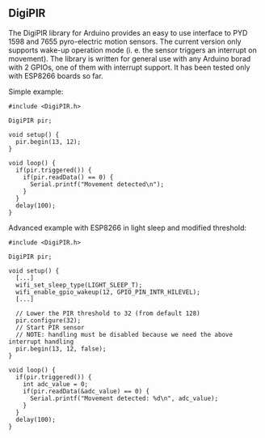 ## DigiPIR

The DigiPIR library for Arduino provides an easy to use interface to PYD 1598 and 7655 pyro-electric motion sensors. The current version
only supports wake-up operation mode (i. e. the sensor triggers an interrupt on movement). The library is written for general use with
any Arduino borad with 2 GPIOs, one of them with interrupt support. It has been tested only with ESP8266 boards so far.

Simple example:
~~~~
#include <DigiPIR.h>

DigiPIR pir;

void setup() {
  pir.begin(13, 12);
}

void loop() {
  if(pir.triggered()) {
    if(pir.readData() == 0) {
      Serial.printf("Movement detected\n");
    }
  }
  delay(100);
}
~~~~

Advanced example with ESP8266 in light sleep and modified threshold:
~~~~
#include <DigiPIR.h>

DigiPIR pir;

void setup() {
  [...]
  wifi_set_sleep_type(LIGHT_SLEEP_T);
  wifi_enable_gpio_wakeup(12, GPIO_PIN_INTR_HILEVEL);
  [...]

  // Lower the PIR threshold to 32 (from default 128)
  pir.configure(32);
  // Start PIR sensor
  // NOTE: handling must be disabled because we need the above interrupt handling
  pir.begin(13, 12, false);
}

void loop() {
  if(pir.triggered()) {
    int adc_value = 0; 
    if(pir.readData(&adc_value) == 0) {
      Serial.printf("Movement detected: %d\n", adc_value);
    }
  }
  delay(100);
}
~~~~
